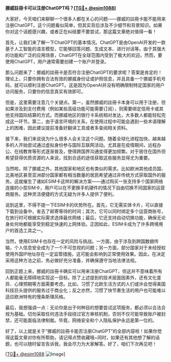 **挪威註冊卡可以注册ChatGPT吗？[[TG💪+ @esim1088](https://t.me/s/esim1088)]**

大家好，今天咱们来聊聊一个很多人都在关心的问题——挪威的註冊卡能不能用来注册ChatGPT。这个问题看似简单，但其实背后涉及不少细节和背景知识。如果你对这个话题感兴趣，或者正在纠结要不要尝试，那这篇文章绝对值得一看！

首先，让我们来了解一下ChatGPT的基本情况。ChatGPT是由OpenAI开发的一款基于人工智能的语言模型，它能够回答问题、生成文本、进行对话等。由于其强大的功能和广泛的应用场景，ChatGPT在全球范围内受到了极大的欢迎。然而，要使用ChatGPT，用户通常需要创建一个账户并登录。

那么问题来了：挪威的註冊卡是否符合注册ChatGPT的要求呢？答案是肯定的！理论上，只要你拥有合法有效的挪威身份证或护照信息，并且具备一个挪威手机号码，就可以顺利注册ChatGPT。这是因为OpenAI并没有明确限制特定国家的用户访问服务，只要你的信息真实有效即可。

但是，这里需要注意几个关键点。第一，虽然挪威的註冊卡本身可以用于注册，但如果涉及到支付费用（例如某些高级功能可能需要订阅），则需要绑定信用卡或其他支持国际结算的方式。而挪威地区的银行卡系统相对发达，大多数人都能轻松完成这一环节。第二，由于语言环境的关系，在使用过程中可能会遇到一些术语理解上的困难，因此建议提前准备好翻译工具或者多查阅相关资料。

接下来，我们来说说为什么很多人会关注这个问题。随着全球化进程加快，越来越多的人开始尝试通过虚拟身份参与国际互联网活动。尤其是在疫情期间，远程办公、在线教育等形式逐渐普及，使得跨国界沟通变得更加频繁。对于居住在国外但希望获得优质资源的人来说，找到合适的途径获取这些服务显得尤为重要。

当然啦，除了挪威之外，其他国家和地区也有类似的需求。比如欧洲其他成员国、北美地区甚至亚洲部分国家都有相当数量的居民希望通过非传统方式获取国外的服务。这就催生了诸如ESIM卡这样的解决方案——通过购买一张支持多个国家网络连接的小型SIM卡，用户可以在不更换手机硬件的情况下自由切换不同国家的运营商服务。这种灵活便捷的方式无疑为许多人提供了便利。

说到这里，不得不提一下ESIM卡的优势所在。首先，它无需实体卡片，可以直接下载到设备中，省去了邮寄等待的时间；其次，它可以同时绑定多个运营商账号，在旅行时可根据实际需求选择最优网络；最后，它还支持自动切换功能，确保无论身处何地都能享受到稳定快速的上网体验。正因如此，ESIM卡成为了许多跨境用户的首选工具之一。

当然，使用ESIM卡也存在一定的风险与挑战。一方面，由于涉及到跨国数据传输，个人信息安全成为了一个不可忽视的问题；另一方面，部分国家对于未经授权使用外国IP地址存在一定监管措施，这可能会影响到正常使用效果。因此，在决定采用这种方法之前，务必做好充分准备，并确保遵守当地法律法规。

回到正题上来，挪威的註冊卡确实可以用来注册ChatGPT，但这并不意味着所有人都能毫无障碍地实现这一目标。除了上述提到的技术层面因素外，还有文化差异、心理预期等方面需要考虑。比如，习惯了北欧生活方式的人们或许会觉得美国科技巨头提供的服务过于商业化；反之亦然，习惯了快节奏生活的用户也可能难以适应欧洲特有的慢条斯理风格。

最后，我想强调一点：无论你是出于何种目的想要尝试这项服务，都必须以合法合规为基础。切勿采取任何违法手段绕过官方审核机制，否则不仅可能导致账户被封禁，还可能面临法律制裁。毕竟，网络安全和个人隐私保护永远是第一位的。

好了，以上就是关于“挪威的註冊卡能否注册ChatGPT”的全部内容啦！如果你觉得这篇文章对你有所帮助，请记得点赞收藏哦~同时，如果还有其他想了解的话题，也可以随时留言告诉我，我会尽力为大家解答。好了，咱们下次再见吧！

[[TG💪+ @esim1088](https://t.me/s/esim1088) ![Image](https://i.postimg.cc/4NQfJmqS/Snipaste-2025-05-13-00-14-12.png)]